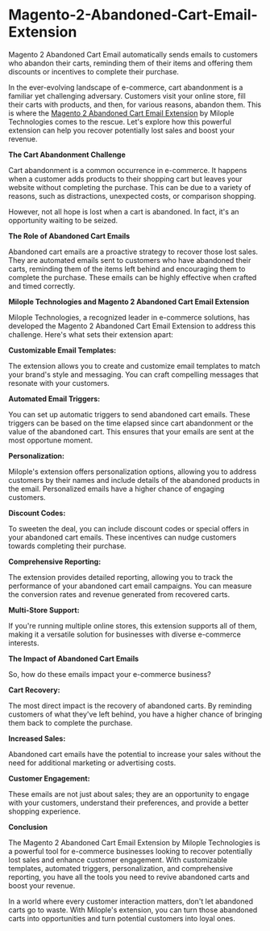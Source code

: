 # Magento-2-Abandoned-Cart-Email-Extension
Magento 2 Abandoned Cart Email automatically sends emails to customers who abandon their carts, reminding them of their items and offering them discounts or incentives to complete their purchase.

In the ever-evolving landscape of e-commerce, cart abandonment is a familiar yet challenging adversary. Customers visit your online store, fill their carts with products, and then, for various reasons, abandon them. This is where the [Magento 2 Abandoned Cart Email Extension](https://www.milople.com/magento-2-abandoned-cart-email.html) by Milople Technologies comes to the rescue. Let's explore how this powerful extension can help you recover potentially lost sales and boost your revenue.

**The Cart Abandonment Challenge**

Cart abandonment is a common occurrence in e-commerce. It happens when a customer adds products to their shopping cart but leaves your website without completing the purchase. This can be due to a variety of reasons, such as distractions, unexpected costs, or comparison shopping.

However, not all hope is lost when a cart is abandoned. In fact, it's an opportunity waiting to be seized.

**The Role of Abandoned Cart Emails**

Abandoned cart emails are a proactive strategy to recover those lost sales. They are automated emails sent to customers who have abandoned their carts, reminding them of the items left behind and encouraging them to complete the purchase. These emails can be highly effective when crafted and timed correctly.

**Milople Technologies and Magento 2 Abandoned Cart Email Extension**

Milople Technologies, a recognized leader in e-commerce solutions, has developed the Magento 2 Abandoned Cart Email Extension to address this challenge. Here's what sets their extension apart:

**Customizable Email Templates:**

The extension allows you to create and customize email templates to match your brand's style and messaging. You can craft compelling messages that resonate with your customers.

**Automated Email Triggers:**

You can set up automatic triggers to send abandoned cart emails. These triggers can be based on the time elapsed since cart abandonment or the value of the abandoned cart. This ensures that your emails are sent at the most opportune moment.

**Personalization:**

Milople's extension offers personalization options, allowing you to address customers by their names and include details of the abandoned products in the email. Personalized emails have a higher chance of engaging customers.

**Discount Codes:**

To sweeten the deal, you can include discount codes or special offers in your abandoned cart emails. These incentives can nudge customers towards completing their purchase.

**Comprehensive Reporting:**

The extension provides detailed reporting, allowing you to track the performance of your abandoned cart email campaigns. You can measure the conversion rates and revenue generated from recovered carts.

**Multi-Store Support:**

If you're running multiple online stores, this extension supports all of them, making it a versatile solution for businesses with diverse e-commerce interests.

**The Impact of Abandoned Cart Emails**

So, how do these emails impact your e-commerce business?

**Cart Recovery:**

The most direct impact is the recovery of abandoned carts. By reminding customers of what they've left behind, you have a higher chance of bringing them back to complete the purchase.

**Increased Sales:**

Abandoned cart emails have the potential to increase your sales without the need for additional marketing or advertising costs.

**Customer Engagement:**

These emails are not just about sales; they are an opportunity to engage with your customers, understand their preferences, and provide a better shopping experience.

**Conclusion**

The Magento 2 Abandoned Cart Email Extension by Milople Technologies is a powerful tool for e-commerce businesses looking to recover potentially lost sales and enhance customer engagement. With customizable templates, automated triggers, personalization, and comprehensive reporting, you have all the tools you need to revive abandoned carts and boost your revenue.

In a world where every customer interaction matters, don't let abandoned carts go to waste. With Milople's extension, you can turn those abandoned carts into opportunities and turn potential customers into loyal ones.
